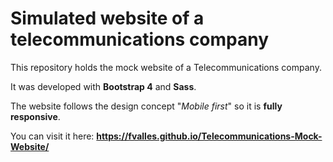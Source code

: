 # Simulated website of a telecommunications company

This repository holds the mock website of a Telecommunications company.

It was developed with **Bootstrap 4** and **Sass**.

The website follows the design concept "*Mobile first*" so it is **fully responsive**.

You can visit it here: **https://fvalles.github.io/Telecommunications-Mock-Website/**
